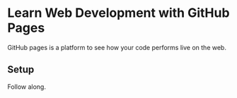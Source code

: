 # Learn Web Development with GitHub Pages
GitHub pages is a platform to see how your code performs live on the web.

## Setup
Follow along.
